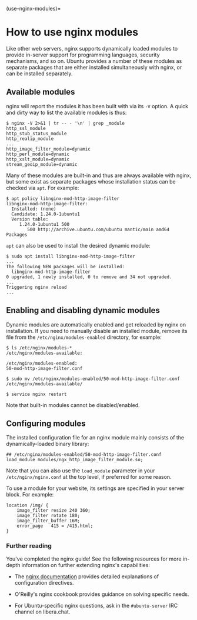 (use-nginx-modules)=
# How to use nginx modules

Like other web servers, nginx supports dynamically loaded modules to provide in-server support for programming languages, security mechanisms, and so on. Ubuntu provides a number of these modules as separate packages that are either installed simultaneously with nginx, or can be installed separately. 

## Available modules

nginx will report the modules it has been built with via its `-V` option.  A quick and dirty way to list the available modules is thus:

```shell
$ nginx -V 2>&1 | tr -- - '\n' | grep _module                                                                    
http_ssl_module                                                                                                  
http_stub_status_module                                                                                          
http_realip_module                                                                                               
...                                                                                                              
http_image_filter_module=dynamic                                                                                 
http_perl_module=dynamic                                                                                         
http_xslt_module=dynamic                                                                                         
stream_geoip_module=dynamic
```

Many of these modules are built-in and thus are always available with nginx, but some exist as separate packages whose installation status can be checked via `apt`. For example:

```shell
$ apt policy libnginx-mod-http-image-filter                                                                      
libnginx-mod-http-image-filter:                                                                                  
  Installed: (none)                                                                                              
  Candidate: 1.24.0-1ubuntu1                                                                                     
  Version table:                                                                                                 
     1.24.0-1ubuntu1 500                                                                                         
        500 http://archive.ubuntu.com/ubuntu mantic/main amd64 Packages
```

`apt` can also be used to install the desired dynamic module:

```shell
$ sudo apt install libnginx-mod-http-image-filter                                                                
...                                                                                                              
The following NEW packages will be installed:                                                                    
  libnginx-mod-http-image-filter                                                                                 
0 upgraded, 1 newly installed, 0 to remove and 34 not upgraded.                                                  
...                                                                                                              
Triggering nginx reload                                                                                          
...
```

## Enabling and disabling dynamic modules

Dynamic modules are automatically enabled and get reloaded by nginx on installation. If you need to manually disable an installed module, remove its file from the `/etc/nginx/modules-enabled` directory, for example:

```shell
$ ls /etc/nginx/modules-*                                                                                        
/etc/nginx/modules-available:                                                                                    
                                                                                                                     
/etc/nginx/modules-enabled:                                                                                      
50-mod-http-image-filter.conf

$ sudo mv /etc/nginx/modules-enabled/50-mod-http-image-filter.conf /etc/nginx/modules-available/

$ service nginx restart
```

Note that built-in modules cannot be disabled/enabled.

## Configuring modules

The installed configuration file for an nginx module mainly consists of the dynamically-loaded binary library:

```text
## /etc/nginx/modules-enabled/50-mod-http-image-filter.conf
load_module modules/ngx_http_image_filter_module.so;
```

Note that you can also use the `load_module` parameter in your `/etc/nginx/nginx.conf` at the top level, if preferred for some reason.

To use a module for your website, its settings are specified in your server block. For example:

```text
location /img/ {
    image_filter resize 240 360;
    image_filter rotate 180;
    image_filter_buffer 16M;
    error_page   415 = /415.html;
}
```

### Further reading

You've completed the nginx guide! See the following resources for more in-depth information on further extending nginx's capabilities:

* The [nginx documentation](https://nginx.org/en/docs/) provides detailed explanations of configuration directives.

* O'Reilly's nginx cookbook provides guidance on solving specific needs.

* For Ubuntu-specific nginx questions, ask in the `#ubuntu-server` IRC channel on <a>libera.chat</a>.
